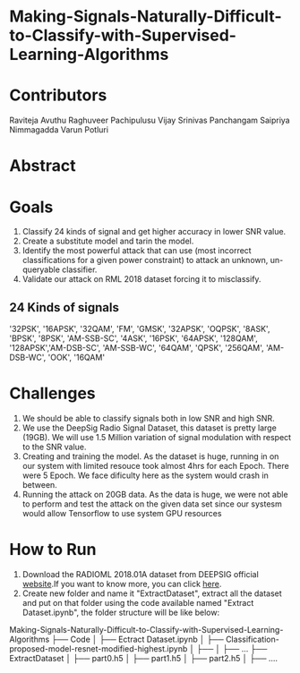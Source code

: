 # Making-Signals-Naturally-Difficult-to-Classify-with-Supervised-Learning-Algorithms
# Contributors
Raviteja Avuthu
Raghuveer Pachipulusu
Vijay Srinivas Panchangam
Saipriya Nimmagadda
Varun Potluri
# Abstract

# Goals
1. Classify 24 kinds of signal and get higher accuracy in lower SNR value.
2. Create a substitute model and tarin the model.
3. Identify the most powerful attack that can use (most incorrect classifications for a given power constraint) to attack an unknown, un-queryable classifier.
4. Validate our attack on RML 2018 dataset  forcing it to misclassify. 

## 24 Kinds of signals
'32PSK', '16APSK', '32QAM', 'FM', 'GMSK', '32APSK', 'OQPSK', '8ASK', 'BPSK', '8PSK', 'AM-SSB-SC', '4ASK', '16PSK', '64APSK', '128QAM', '128APSK','AM-DSB-SC', 'AM-SSB-WC', '64QAM', 'QPSK', '256QAM', 'AM-DSB-WC', 'OOK', '16QAM'

# Challenges
1. We should be able to classify signals both in low SNR and high SNR.
2. We use the DeepSig Radio Signal Dataset, this dataset is pretty large (19GB). We will use 1.5 Million variation of signal modulation with respect to the SNR value.
3. Creating and training the model. As the dataset is huge, running in on our system with limited resouce took almost 4hrs for each Epoch. There were 5 Epoch. We face dificulty here as the system would crash in between.
4. Running the attack on 20GB data. As the data is huge, we were not able to perform and test the attack on the given data set since our systesm would allow Tensorflow to use system GPU resources 

# How to Run
1. Download the  RADIOML 2018.01A dataset from DEEPSIG official [website](https://www.deepsig.ai/datasets).If you want to know more, you can click [here](https://www.deepsig.ai/datasets).
2. Create new folder and name it "ExtractDataset", extract all the dataset and put on that folder using the code available named "Extract Dataset.ipynb", the folder structure will be like below:

Making-Signals-Naturally-Difficult-to-Classify-with-Supervised-Learning-Algorithms
    ├── Code
    │   ├── Ectract Dataset.ipynb
    │   ├── Classification-proposed-model-resnet-modified-highest.ipynb
    │   ├── 
    │   ├── ...
    ├── ExtractDataset
    │   ├── part0.h5
    │   ├── part1.h5
    │   ├── part2.h5
    │   ├── ....

